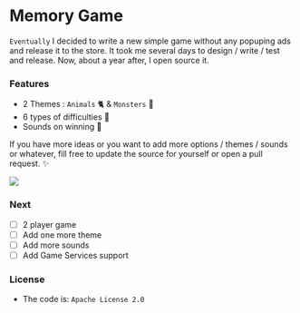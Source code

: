 # Memory Game 

`Eventually` I decided to write a new simple game without any popuping ads and release it to the store. It took me several days to design / write / test and release. Now, about a year after, I open source it.

### Features

- 2 Themes : `Animals` :cat2: & `Monsters` :octopus:
- 6 types of difficulties :star2:
- Sounds on winning :musical_note:

If you have more ideas or you want to add more options / themes / sounds or whatever, fill free to update the source for yourself or open a pull request. :sparkles:

<img src="http://www.sromku.com/static/img/pregnancy_memorygame_preview.png"/>


### Next

- [ ] 2 player game
- [ ] Add one more theme
- [ ] Add more sounds
- [ ] Add Game Services support 

### License

- The code is: `Apache License 2.0`
